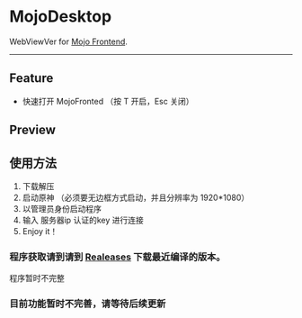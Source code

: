 # MojoDesktop


WebViewVer for [Mojo Frontend](https://github.com/SpikeHD/MojoFrontend).

------

## Feature

 + 快速打开 MojoFronted （按 T 开启，Esc 关闭） 


## Preview




## 使用方法
  1. 下载解压
  2. 启动原神 （必须要无边框方式启动，并且分辨率为 1920*1080） 
  3. 以管理员身份启动程序
  4. 输入 服务器ip 认证的key 进行连接
  5. Enjoy it！

### 程序获取请到请到 [Realeases]([https://github.com/SwetyCore/MojoDesktop/realease](https://github.com/SwetyCore/MojoDesktop/releases)) 下载最近编译的版本。
  程序暂时不完整

### 目前功能暂时不完善，请等待后续更新

